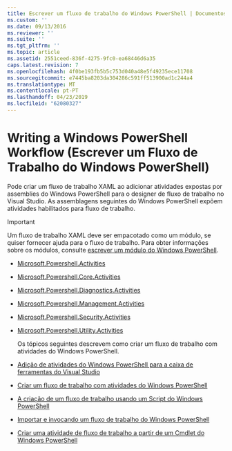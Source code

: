 ```yaml
---
title: Escrever um fluxo de trabalho do Windows PowerShell | Documentos da Microsoft
ms.custom: ''
ms.date: 09/13/2016
ms.reviewer: ''
ms.suite: ''
ms.tgt_pltfrm: ''
ms.topic: article
ms.assetid: 2551ceed-836f-4275-9fc0-ea68446d6a35
caps.latest.revision: 7
ms.openlocfilehash: 4f0be193fb5b5c753d040a48e5f49235ece11708
ms.sourcegitcommit: e7445ba8203da304286c591ff513900ad1c244a4
ms.translationtype: MT
ms.contentlocale: pt-PT
ms.lasthandoff: 04/23/2019
ms.locfileid: "62080327"
---
```

# <a name="writing-a-windows-powershell-workflow"></a>Writing a Windows PowerShell Workflow (Escrever um Fluxo de Trabalho do Windows PowerShell)

Pode criar um fluxo de trabalho XAML ao adicionar atividades expostas por assemblies do Windows PowerShell para o designer de fluxo de trabalho no Visual Studio. As assemblagens seguintes do Windows PowerShell expõem atividades habilitados para fluxo de trabalho.

> [!IMPORTANT]
> Um fluxo de trabalho XAML deve ser empacotado como um módulo, se quiser fornecer ajuda para o fluxo de trabalho. Para obter informações sobre os módulos, consulte [escrever um módulo do Windows PowerShell](../module/writing-a-windows-powershell-module.md).

- [Microsoft.Powershell.Activities](/dotnet/api/Microsoft.PowerShell.Activities)

- [Microsoft.Powershell.Core.Activities](/dotnet/api/Microsoft.PowerShell.Core.Activities)

- [Microsoft.Powershell.Diagnostics.Activities](/dotnet/api/Microsoft.PowerShell.Diagnostics.Activities)

- [Microsoft.Powershell.Management.Activities](/dotnet/api/Microsoft.PowerShell.Management.Activities)

- [Microsoft.Powershell.Security.Activities](/dotnet/api/Microsoft.PowerShell.Security.Activities)

- [Microsoft.Powershell.Utility.Activities](/dotnet/api/Microsoft.PowerShell.Utility.Activities)

  Os tópicos seguintes descrevem como criar um fluxo de trabalho com atividades do Windows PowerShell.

- [Adição de atividades do Windows PowerShell para a caixa de ferramentas do Visual Studio](./adding-windows-powershell-activities-to-the-visual-studio-toolbox.md)

- [Criar um fluxo de trabalho com atividades do Windows PowerShell](./creating-a-workflow-with-windows-powershell-activities.md)

- [A criação de um fluxo de trabalho usando um Script do Windows PowerShell](./creating-a-workflow-by-using-a-windows-powershell-script.md)

- [Importar e invocando um fluxo de trabalho do Windows PowerShell](./importing-and-invoking-a-windows-powershell-workflow.md)

- [Criar uma atividade de fluxo de trabalho a partir de um Cmdlet do Windows PowerShell](./creating-a-workflow-activity-from-a-windows-powershell-cmdlet.md)